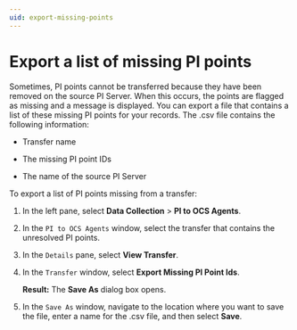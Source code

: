 ```yaml
---
uid: export-missing-points
---
```


# Export a list of missing PI points

Sometimes, PI points cannot be transferred because they have been removed on the source PI Server. When this occurs, the points are flagged as missing and a message is displayed. You can export a file that contains a list of these missing PI points for your records. The .csv file contains the following information:

- Transfer name

- The missing PI point IDs

- The name of the source PI Server

To export a list of PI points missing from a transfer:

1. In the left pane, select **Data Collection** > **PI to OCS Agents**.

1. In the `PI to OCS Agents` window, select the transfer that contains the unresolved PI points.
 
1. In the `Details` pane, select **View Transfer**.

1. In the `Transfer` window, select **Export Missing PI Point Ids**.

   **Result:** The **Save As** dialog box opens.

1. In the `Save As` window, navigate to the location where you want to save the file, enter a name for the .csv file, and then select **Save**.
